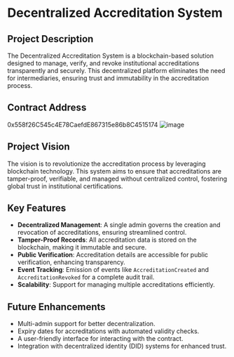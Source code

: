 # Decentralized Accreditation System

## Project Description

The Decentralized Accreditation System is a blockchain-based solution designed to manage, verify, and revoke institutional accreditations transparently and securely. This decentralized platform eliminates the need for intermediaries, ensuring trust and immutability in the accreditation process.

## Contract Address

0x558f26C545c4E78CaefdE867315e86b8C4515174
![image](https://github.com/user-attachments/assets/f4838178-fe6f-488f-b33d-34a361904acf)


## Project Vision

The vision is to revolutionize the accreditation process by leveraging blockchain technology. This system aims to ensure that accreditations are tamper-proof, verifiable, and managed without centralized control, fostering global trust in institutional certifications.

## Key Features

- **Decentralized Management**: A single admin governs the creation and revocation of accreditations, ensuring streamlined control.
- **Tamper-Proof Records**: All accreditation data is stored on the blockchain, making it immutable and secure.
- **Public Verification**: Accreditation details are accessible for public verification, enhancing transparency.
- **Event Tracking**: Emission of events like `AccreditationCreated` and `AccreditationRevoked` for a complete audit trail.
- **Scalability**: Support for managing multiple accreditations efficiently.



## Future Enhancements

- Multi-admin support for better decentralization.
- Expiry dates for accreditations with automated validity checks.
- A user-friendly interface for interacting with the contract.
- Integration with decentralized identity (DID) systems for enhanced trust.
